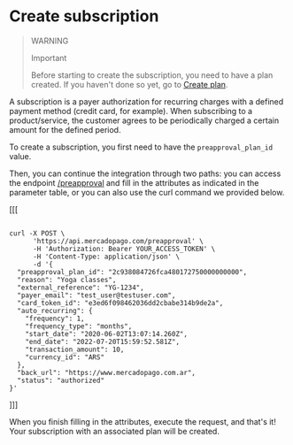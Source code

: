 # Create subscription

> WARNING
>
> Important
>
> Before starting to create the subscription, you need to have a plan created. If you haven't done so yet, go to [Create plan](/developers/es/docs/subscriptions/integration-configuration/subscriptions-associated-plan/create-plan).

A subscription is a payer authorization for recurring charges with a defined payment method (credit card, for example). When subscribing to a product/service, the customer agrees to be periodically charged a certain amount for the defined period.

To create a subscription, you first need to have the `preapproval_plan_id` value.

Then, you can continue the integration through two paths: you can access the endpoint [/preapproval](/developers/es/reference/subscriptions/_preapproval/post) and fill in the attributes as indicated in the parameter table, or you can also use the curl command we provided below.

[[[
```curl

curl -X POST \
      'https://api.mercadopago.com/preapproval' \
      -H 'Authorization: Bearer YOUR_ACCESS_TOKEN' \
      -H 'Content-Type: application/json' \ 
      -d '{
  "preapproval_plan_id": "2c938084726fca480172750000000000",
  "reason": "Yoga classes",
  "external_reference": "YG-1234",
  "payer_email": "test_user@testuser.com",
  "card_token_id": "e3ed6f098462036dd2cbabe314b9de2a",
  "auto_recurring": {
    "frequency": 1,
    "frequency_type": "months",
    "start_date": "2020-06-02T13:07:14.260Z",
    "end_date": "2022-07-20T15:59:52.581Z",
    "transaction_amount": 10,
    "currency_id": "ARS"
  },
  "back_url": "https://www.mercadopago.com.ar",
  "status": "authorized"
}'
```
]]]

When you finish filling in the attributes, execute the request, and that's it! Your subscription with an associated plan will be created.